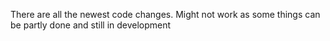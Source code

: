 There are all the newest code changes.
Might not work as some things can be partly done and still in development
